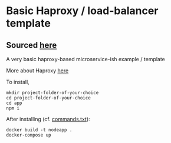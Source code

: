 # Basic Haproxy / load-balancer template  

## Sourced [here](https://www.youtube.com/watch?v=9sAg7RooEDc)

A very basic haproxy-based microservice-ish example / template  

More about Haproxy [here](https://www.haproxy.org/)

To install, 
```  
mkdir project-folder-of-your-choice  
cd project-folder-of-your-choice  
cd app  
npm i  
```

After installing (cf. [commands.txt](./commands.txt)):
```
docker build -t nodeapp .
docker-compose up 
```
